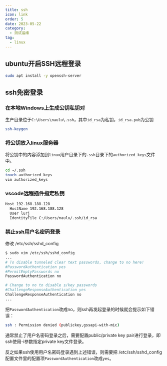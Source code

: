 ```yaml
---
title: ssh
icon: link
order: 5
date: 2023-05-22
category:
  - 测试运维
tag:
  - linux
---
```


## ubuntu开启SSH远程登录

```sh
sudo apt install -y openssh-server
```

## ssh免密登录

### 在本地Windows上生成公钥私钥对

生产目录位于`C:\Users\naulu\.ssh`，其中`id_rsa`为私钥，`id_rsa.pub`为公钥

```sh
ssh-keygen
```

### 将公钥放入linux服务器

将公钥中的内容添加到`linux`用户目录下的`.ssh`目录下的`authorized_keys`文件中。

```sh
cd ~/.ssh
touch authorized_keys
vim authorized_keys
```

### vscode远程插件指定私钥

```txt
Host 192.168.188.128
  HostName 192.168.188.128
  User lurj
  IdentityFile C:/Users/naulu/.ssh/id_rsa
```

### 禁止ssh用户名密码登录

修改 /etc/ssh/sshd_config

```sh
$ sudo vim /etc/ssh/sshd_config
...
# To disable tunneled clear text passwords, change to no here!
#PasswordAuthentication yes
#PermitEmptyPasswords no
PasswordAuthentication no

# Change to no to disable s/key passwords
#ChallengeResponseAuthentication yes
ChallengeResponseAuthentication no
...
```

把`PasswordAuthentication`改成no，则ssh再发起登录的时候就会提示如下错误：

```sh
ssh : Permission denied (publickey,gssapi-with-mic)
```

通常禁止了用户名密码登录之后，需要配置public/private key pair进行登录，即ssh使用-i参数指定private key文件登录。

反之如果ssh使用用户名密码登录遇到上述错误，则需要把 /etc/ssh/sshd_config配置文件里的配置项`PasswordAuthentication`改成`yes`。
